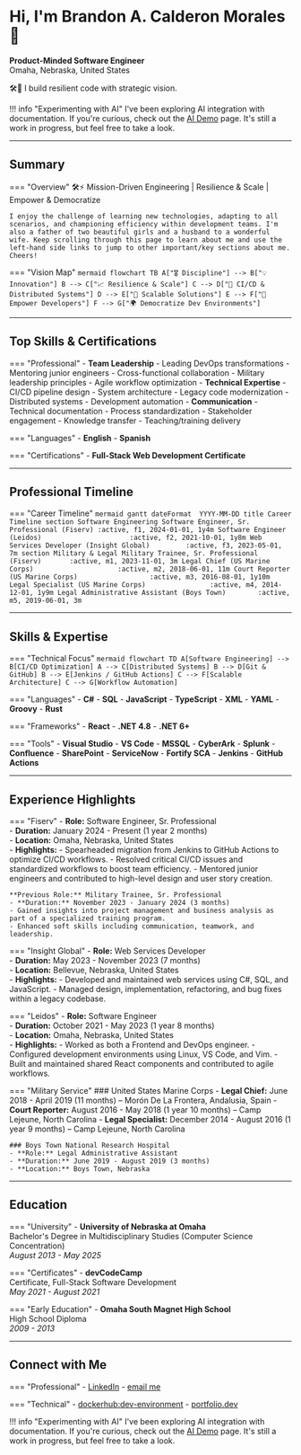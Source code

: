 # Hi, I'm Brandon A. Calderon Morales 👋

**Product-Minded Software Engineer**  
Omaha, Nebraska, United States

🛠️🚀 I build resilient code with strategic vision.

!!! info "Experimenting with AI"
    I've been exploring AI integration with documentation. If you're curious, check out the 
    [AI Demo](./ai-demo.md) page. It's still a work in progress, but feel free to take a look.

----

## Summary

=== "Overview"
    🛠️⚡ Mission-Driven Engineering | Resilience & Scale | Empower & Democratize

    I enjoy the challenge of learning new technologies, adapting to all scenarios, and championing efficiency within development teams. I'm also a father of two beautiful girls and a husband to a wonderful wife. Keep scrolling through this page to learn about me and use the left-hand side links to jump to other important/key sections about me. Cheers!
    
=== "Vision Map"
    ```mermaid
    flowchart TB
      A["🎖️ Discipline"] --> B["💡 Innovation"]
      B --> C["📈 Resilience & Scale"]
      C --> D["🔧 CI/CD & Distributed Systems"]
      D --> E["🚀 Scalable Solutions"]
      E --> F["🤝 Empower Developers"]
      F --> G["🌍 Democratize Dev Environments"]
    ```

----

## Top Skills & Certifications

=== "Professional"
    - **Team Leadership**
        - Leading DevOps transformations
        - Mentoring junior engineers
        - Cross-functional collaboration
        - Military leadership principles
        - Agile workflow optimization
    - **Technical Expertise**
        - CI/CD pipeline design
        - System architecture
        - Legacy code modernization
        - Distributed systems
        - Development automation
    - **Communication**
        - Technical documentation
        - Process standardization
        - Stakeholder engagement
        - Knowledge transfer
        - Teaching/training delivery

=== "Languages"
    - **English**
    - **Spanish**
    
=== "Certifications" 
    - **Full-Stack Web Development Certificate**

----

## Professional Timeline

=== "Career Timeline"
    ```mermaid
    gantt
        dateFormat  YYYY-MM-DD
        title Career Timeline
        section Software Engineering
        Software Engineer, Sr. Professional (Fiserv) :active, f1, 2024-01-01, 1y4m
        Software Engineer (Leidos)                      :active, f2, 2021-10-01, 1y8m
        Web Services Developer (Insight Global)         :active, f3, 2023-05-01, 7m
        section Military & Legal
        Military Trainee, Sr. Professional (Fiserv)       :active, m1, 2023-11-01, 3m
        Legal Chief (US Marine Corps)                     :active, m2, 2018-06-01, 11m
        Court Reporter (US Marine Corps)                  :active, m3, 2016-08-01, 1y10m
        Legal Specialist (US Marine Corps)                :active, m4, 2014-12-01, 1y9m
        Legal Administrative Assistant (Boys Town)        :active, m5, 2019-06-01, 3m
    ```

----

## Skills & Expertise

=== "Technical Focus"
    ```mermaid
    flowchart TD
        A[Software Engineering] --> B[CI/CD Optimization]
        A --> C[Distributed Systems]
        B --> D[Git & GitHub]
        B --> E[Jenkins / GitHub Actions]
        C --> F[Scalable Architecture]
        C --> G[Workflow Automation]
    ```

=== "Languages"
    - **C#**
    - **SQL**
    - **JavaScript**
    - **TypeScript**
    - **XML**
    - **YAML**
    - **Groovy**
    - **Rust**

=== "Frameworks"
    - **React**
    - **.NET 4.8**
    - **.NET 6+**
    
=== "Tools"
    - **Visual Studio**
    - **VS Code**
    - **MSSQL**
    - **CyberArk**
    - **Splunk** 
    - **Confluence**
    - **SharePoint**
    - **ServiceNow**
    - **Fortify SCA**
    - **Jenkins**
    - **GitHub Actions**

----

## Experience Highlights

=== "Fiserv"
    - **Role:** Software Engineer, Sr. Professional  
    - **Duration:** January 2024 - Present (1 year 2 months)  
    - **Location:** Omaha, Nebraska, United States  
    - **Highlights:**
      - Spearheaded migration from Jenkins to GitHub Actions to optimize CI/CD workflows.
      - Resolved critical CI/CD issues and standardized workflows to boost team efficiency.
      - Mentored junior engineers and contributed to high-level design and user story creation.
    
    **Previous Role:** Military Trainee, Sr. Professional
    - **Duration:** November 2023 - January 2024 (3 months)
    - Gained insights into project management and business analysis as part of a specialized training program.
    - Enhanced soft skills including communication, teamwork, and leadership.

=== "Insight Global"
    - **Role:** Web Services Developer  
    - **Duration:** May 2023 - November 2023 (7 months)  
    - **Location:** Bellevue, Nebraska, United States  
    - **Highlights:**
      - Developed and maintained web services using C#, SQL, and JavaScript.
      - Managed design, implementation, refactoring, and bug fixes within a legacy codebase.

=== "Leidos"
    - **Role:** Software Engineer  
    - **Duration:** October 2021 - May 2023 (1 year 8 months)  
    - **Location:** Omaha, Nebraska, United States  
    - **Highlights:**
      - Worked as both a Frontend and DevOps engineer.
      - Configured development environments using Linux, VS Code, and Vim.
      - Built and maintained shared React components and contributed to agile workflows.

=== "Military Service"
    ### United States Marine Corps
    - **Legal Chief:** June 2018 - April 2019 (11 months) – Morón De La Frontera, Andalusia, Spain
    - **Court Reporter:** August 2016 - May 2018 (1 year 10 months) – Camp Lejeune, North Carolina
    - **Legal Specialist:** December 2014 - August 2016 (1 year 9 months) – Camp Lejeune, North Carolina
    
    ### Boys Town National Research Hospital
    - **Role:** Legal Administrative Assistant  
    - **Duration:** June 2019 - August 2019 (3 months)  
    - **Location:** Boys Town, Nebraska

----

## Education

=== "University"
    - **University of Nebraska at Omaha**  
      Bachelor's Degree in Multidisciplinary Studies (Computer Science Concentration)  
      *August 2013 - May 2025*

=== "Certificates" 
    - **devCodeCamp**  
      Certificate, Full-Stack Software Development  
      *May 2021 - August 2021*

=== "Early Education"
    - **Omaha South Magnet High School**  
      High School Diploma  
      *2009 - 2013*

----

## Connect with Me

=== "Professional"
    - [LinkedIn](https://www.linkedin.com/in/bcalderonmorales-cmoe)
    - [email me](mailto:brandon.ceemoe@gmail.com)

=== "Technical" 
    - [dockerhub:dev-environment](https://hub.docker.com/r/cmoe640/dev-environment)
    - [portfolio.dev](https://brandon-calderon-morales-portfolio.dev)

!!! info "Experimenting with AI"
    I've been exploring AI integration with documentation. If you're curious, check out the 
    [AI Demo](./ai-demo.md) page. It's still a work in progress, but feel free to take a look.